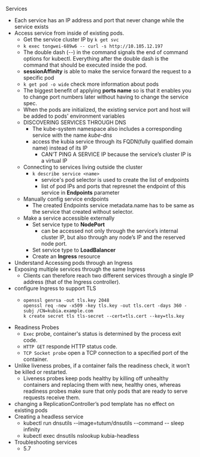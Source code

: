 Services
* Each service has an IP address and port that never change while the service exists
* Access service from inside of existing pods.
  * Get the service cluster IP by `k get svc`
  * `k exec tongwei-689w6 -- curl -s http://10.105.12.197`
  * The double dash (--) in the command signals the end of command options for kubectl. Everything after the double dash is the command that should be executed inside the pod.
  * **sessionAffinity** is able to make the service forward the request to a specific pod
  * `k get pod -o wide` check more information about pods
  * The biggest benefit of applying **ports name** so is that it enables you to change port numbers later without having to change the service spec.
  * When the pods are initialized, the existing service port and host will be added to pods' environment variables
  * DISCOVERING SERVICES THROUGH DNS
    * The kube-system namespace also includes a corresponding service with the name *kube-dns*
    * access the kubia service through its FQDN(fully qualified domain name) instead of its IP
      *  CAN’T PING A SERVICE IP because the service’s cluster IP is a virtual IP
  * Connecting to services living outside the cluster
    * `k describe service <name>`
      * service's pod selector is used to create the list of endpoints
      * list of pod IPs and ports that represnet the endpoint of this service in **Endpoints** parameter
  * Manually config service endpoints
    * The created Endpoints service metadata.name has to be same as the service that created without selector.
  * Make a service accessible externally
    * Set service type to **NodePort**
      * can be accessed not only through the service’s internal cluster IP, but also through any node’s IP and the reserved node port.
    * Set service type to **LoadBalancer**
    * Create an **Ingress** resource
* Understand Accessing pods through an Ingress
* Exposing multiple services through the same Ingress
  * Clients can therefore reach two different services through a single IP address (that of the Ingress controller).
* configure Ingress to support TLS
  * ```
    openssl genrsa -out tls.key 2048
    openssl req -new -x509 -key tls.key -out tls.cert -days 360 -subj /CN=kubia.example.com
    k create secret tls tls-secret --cert=tls.cert --key=tls.key
    ```
* Readiness Probes
  * `Exec` probe, container's status is determined by the process exit code.
  * `HTTP GET` responde HTTP status code.
  * `TCP Socket probe` open a TCP connection to a specified port of the container.
* Unlike liveness probes, if a container fails the readiness check, it won’t be killed or restarted.
  * Liveness probes keep pods healthy by killing off unhealthy containers and replacing them with new, healthy ones, whereas readiness probes make sure that only pods that are ready to serve requests receive them.
* changing a ReplicationController’s pod template has no effect on existing pods
* Creating a headless service
  * kubectl run dnsutils --image=tutum/dnsutils --command -- sleep infinity
  * kubectl exec dnsutils nslookup kubia-headless
* Troubleshooting services
  * 5.7
